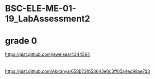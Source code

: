 # BSC-ELE-ME-01-19_LabAssessment2
# grade 0
https://gist.github.com/jewelsea/4344564
#
https://gist.github.com/Akiranya/658b731b53643e0c3ff05a4ec98ae7d3
